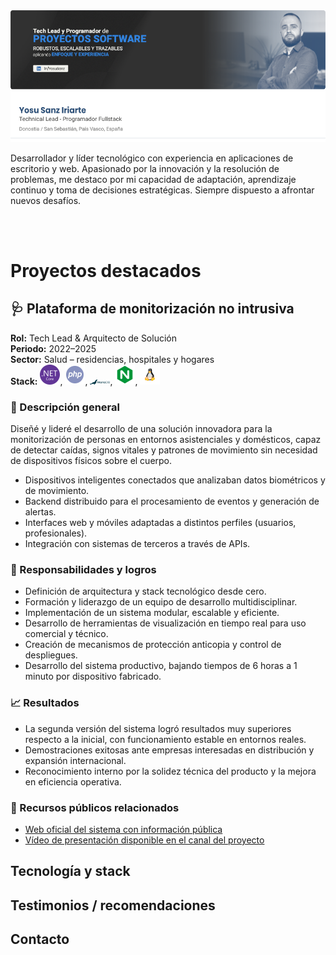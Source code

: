 <a href="https://www.linkedin.com/in/yosusanz/" target="_blank">
  <img src="./images/banner.png" alt="banner yosusanz" width="846" />
</a>

<p>Desarrollador y líder tecnológico con experiencia en aplicaciones de escritorio y web. Apasionado por la innovación y la resolución de problemas, me destaco por mi capacidad de adaptación, aprendizaje continuo y toma de decisiones estratégicas. Siempre dispuesto a afrontar nuevos desafíos.</p>
<br>
<br>

<h1>Proyectos destacados</h1>
<section>
  <h2>🩺 Plataforma de monitorización no intrusiva</h2>

  <p><strong>Rol:</strong> Tech Lead & Arquitecto de Solución<br>
     <strong>Periodo:</strong> 2022–2025<br>
     <strong>Sector:</strong> Salud – residencias, hospitales y hogares<br>
     <strong>Stack:</strong> <img src="./images/icon-NETcore.svg" alt=".NET Core" width="32" />, <img src="./images/icon-php.svg" alt="PHP" width="32" />, <img src="./images/icon-mariadb.svg" alt="MariaDB" width="32" />, <img src="./images/icon-nginx.svg" alt="NGINX" width="32" />, <img src="./images/icon-linux.svg" alt="Linux" width="32" />
  </p>

  <h3>🧩 Descripción general</h3>
  <p>
    Diseñé y lideré el desarrollo de una solución innovadora para la monitorización de personas en entornos asistenciales y domésticos,
    capaz de detectar caídas, signos vitales y patrones de movimiento sin necesidad de dispositivos físicos sobre el cuerpo.
  </p>
  <ul>
    <li>Dispositivos inteligentes conectados que analizaban datos biométricos y de movimiento.</li>
    <li>Backend distribuido para el procesamiento de eventos y generación de alertas.</li>
    <li>Interfaces web y móviles adaptadas a distintos perfiles (usuarios, profesionales).</li>
    <li>Integración con sistemas de terceros a través de APIs.</li>
  </ul>

  <h3>🔧 Responsabilidades y logros</h3>
  <ul>
    <li>Definición de arquitectura y stack tecnológico desde cero.</li>
    <li>Formación y liderazgo de un equipo de desarrollo multidisciplinar.</li>
    <li>Implementación de un sistema modular, escalable y eficiente.</li>
    <li>Desarrollo de herramientas de visualización en tiempo real para uso comercial y técnico.</li>
    <li>Creación de mecanismos de protección anticopia y control de despliegues.</li>
    <li>Desarrollo del sistema productivo, bajando tiempos de 6 horas a 1 minuto por dispositivo fabricado.</li>
  </ul>

  <h3>📈 Resultados</h3>
  <ul>
    <li>La segunda versión del sistema logró resultados muy superiores respecto a la inicial, con funcionamiento estable en entornos reales.</li>
    <li>Demostraciones exitosas ante empresas interesadas en distribución y expansión internacional.</li>
    <li>Reconocimiento interno por la solidez técnica del producto y la mejora en eficiencia operativa.</li>
  </ul>

  <h3>🔗 Recursos públicos relacionados</h3>
  <ul>
    <li><a href="https://ingevital.com/" target="_blank">Web oficial del sistema con información pública</a></li>
    <li><a href="https://www.youtube.com/watch?v=xSD7zSjGjf8" target="_blank">Vídeo de presentación disponible en el canal del proyecto</a></li>
  </ul>
</section>

<h2>Tecnología y stack</h2>

<h2>Testimonios / recomendaciones</h2>

<h2>Contacto</h2>

